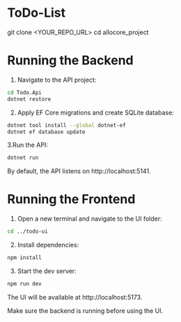 # ToDo-List

git clone <YOUR_REPO_URL>
cd allocore_project

# Running the Backend

1. Navigate to the API project:

```bash
cd Todo.Api
dotnet restore
```
2. Apply EF Core migrations and create SQLite database:

```bash
dotnet tool install --global dotnet-ef  
dotnet ef database update
```
3.Run the API:
```bash
dotnet run
```
By default, the API listens on http://localhost:5141.

# Running the Frontend

1. Open a new terminal and navigate to the UI folder:
```bash
cd ../todo-ui
```

2. Install dependencies:

```bash
npm install
``` 

3. Start the dev server:
```bash
npm run dev
```

The UI will be available at http://localhost:5173.

Make sure the backend is running before using the UI.

